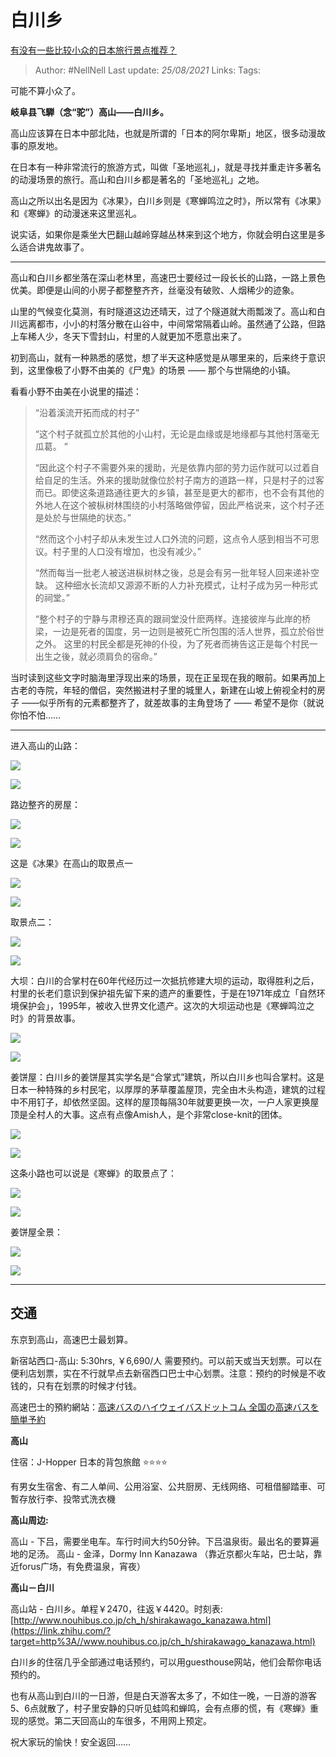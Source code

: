 # 白川乡
[有没有一些比较小众的日本旅行景点推荐？](https://www.zhihu.com/question/36797739/answer/702763223)

> Author: #NellNell 
Last update: *25/08/2021* 
Links:
Tags: 


  

可能不算小众了。

**岐阜县飞騨（念“驼”）高山——白川乡。**

高山应该算在日本中部北陆，也就是所谓的「日本的阿尔卑斯」地区，很多动漫故事的原发地。

在日本有一种非常流行的旅游方式，叫做「圣地巡礼」，就是寻找并重走许多著名的动漫场景的旅行。高山和白川乡都是著名的「圣地巡礼」之地。

高山之所以出名是因为《冰果》，白川乡则是《寒蝉鸣泣之时》，所以常有《冰果》和《寒蝉》的动漫迷来这里巡礼。

说实话，如果你是乘坐大巴翻山越岭穿越丛林来到这个地方，你就会明白这里是多么适合讲鬼故事了。

---

高山和白川乡都坐落在深山老林里，高速巴士要经过一段长长的山路，一路上景色优美。即便是山间的小房子都整整齐齐，丝毫没有破败、人烟稀少的迹象。

山里的气候变化莫测，有时隧道这边还晴天，过了个隧道就大雨瓢泼了。高山和白川远离都市，小小的村落分散在山谷中，中间常常隔着山岭。虽然通了公路，但路上车稀人少，冬天下雪封山，村里的人就更加不愿意出来了。

初到高山，就有一种熟悉的感觉，想了半天这种感觉是从哪里来的，后来终于意识到，这里像极了小野不由美的《尸鬼》的场景 —— 那个与世隔绝的小镇。

看看小野不由美在小说里的描述：

> “沿着溪流开拓而成的村子”  
>   
> “这个村子就孤立於其他的小山村，无论是血缘或是地缘都与其他村落毫无瓜葛。 ”  
>   
> “因此这个村子不需要外来的援助，光是依靠内部的劳力运作就可以过着自给自足的生活。外来的援助就像位於村子南方的道路一样，只是村子的过客而已。即使这条道路通往更大的乡镇，甚至是更大的都市，也不会有其他的外地人在这个被枞树林围绕的小村落略做停留，因此严格说来，这个村子还是处於与世隔绝的状态。”  
>   
> “然而这个小村子却从未发生过人口外流的问题，这点令人感到相当不可思议。村子里的人口没有增加，也没有减少。”  
>   
> “然而每当一批老人被送进枞树林之後，总是会有另一批年轻人回来递补空缺。 这种细水长流却又源源不断的人力补充模式，让村子成为另一种形式的祠堂。”  
>   
> “整个村子的宁静与肃穆还真的跟祠堂没什麽两样。连接彼岸与此岸的桥梁，一边是死者的国度，另一边则是被死亡所包围的活人世界，孤立於俗世之外。 这里的村民全都是死神的仆役，为了死者而祷告这正是每个村民一出生之後，就必须肩负的宿命。”

当时读到这些文字时脑海里浮现出来的场景，现在正呈现在我的眼前。如果再加上古老的寺院，年轻的僧侣，突然搬进村子里的城里人，新建在山坡上俯视全村的房子 ——似乎所有的元素都整齐了，就差故事的主角登场了 —— 希望不是你（就说你怕不怕……

---

进入高山的山路：

![](https://pic2.zhimg.com/50/v2-b056c3354ec7fb522f5411e71a1ca38a_720w.jpg?source=c8b7c179)

![](https://pic2.zhimg.com/80/v2-b056c3354ec7fb522f5411e71a1ca38a_720w.jpg?source=c8b7c179)

  
路边整齐的房屋：

![](https://pic1.zhimg.com/50/v2-ed005a916a5ebaa3c80b13c426293f62_720w.jpg?source=c8b7c179)

![](https://pic1.zhimg.com/80/v2-ed005a916a5ebaa3c80b13c426293f62_720w.jpg?source=c8b7c179)

  
这是《冰果》在高山的取景点一

![](https://pic1.zhimg.com/50/v2-fdad2e020557491b827acd2dbe398958_720w.jpg?source=c8b7c179)

![](https://pic1.zhimg.com/80/v2-fdad2e020557491b827acd2dbe398958_720w.jpg?source=c8b7c179)

  
取景点二：

![](https://pic1.zhimg.com/50/v2-ef774c5c496ebeca2c307d398fed80a2_720w.jpg?source=c8b7c179)

![](https://pic1.zhimg.com/80/v2-ef774c5c496ebeca2c307d398fed80a2_720w.jpg?source=c8b7c179)

  
大坝：白川的合掌村在60年代经历过一次抵抗修建大坝的运动，取得胜利之后，村里的长老们意识到保护祖先留下来的遗产的重要性，于是在1971年成立「自然环境保护会」，1995年，被收入世界文化遗产。这次的大坝运动也是《寒蝉鸣泣之时》的背景故事。

![](https://pic1.zhimg.com/50/v2-836045f83ae951d82a5d7464d6030cf8_720w.jpg?source=c8b7c179)

![](https://pic1.zhimg.com/80/v2-836045f83ae951d82a5d7464d6030cf8_720w.jpg?source=c8b7c179)

姜饼屋：白川乡的姜饼屋其实学名是“合掌式”建筑，所以白川乡也叫合掌村。这是日本一种特殊的乡村民宅，以厚厚的茅草覆盖屋顶，完全由木头构造，建筑的过程中不用钉子，却依然坚固。这样的屋顶每隔30年就要更换一次，一户人家更换屋顶是全村人的大事。这点有点像Amish人，是个非常close-knit的团体。

![](https://pic1.zhimg.com/50/v2-8b0ed3257a7e1a49e30ac93f467a4c49_720w.jpg?source=c8b7c179)

![](https://pic1.zhimg.com/80/v2-8b0ed3257a7e1a49e30ac93f467a4c49_720w.jpg?source=c8b7c179)

这条小路也可以说是《寒蝉》的取景点了：

![](https://pic2.zhimg.com/50/v2-dddcfd969cdf7b96c99e0c674b9c6ff5_720w.jpg?source=c8b7c179)

![](https://pic2.zhimg.com/80/v2-dddcfd969cdf7b96c99e0c674b9c6ff5_720w.jpg?source=c8b7c179)

  

姜饼屋全景：

![](https://pic1.zhimg.com/50/v2-a7254e2efc6e2e3fbdec499433d76408_720w.jpg?source=c8b7c179)

![](https://pic1.zhimg.com/80/v2-a7254e2efc6e2e3fbdec499433d76408_720w.jpg?source=c8b7c179)

---

## 交通

东京到高山，高速巴士最划算。

新宿站西口-高山: 5:30hrs, ￥6,690/人 需要预约。可以前天或当天划票。可以在便利店划票，实在不行就早点去新宿西口巴士中心划票。注意：预约的时候是不收钱的，只有在划票的时候才付钱。

高速巴士的預約網站：[高速バスのハイウェイバスドットコム 全国の高速バスを簡単予約](https://link.zhihu.com/?target=https%3A//www.highwaybus.com/)

**高山**

住宿：J-Hopper 日本的背包旅館 ⭐️⭐️⭐️⭐️

有男女生宿舍、有二人单间、公用浴室、公共厨房、无线网络、可租借腳踏車、可暫存放行李、投幣式洗衣機

**高山周边:**

高山 - 下吕，需要坐电车。车行时间大约50分钟。下吕温泉街。最出名的要算遍地的足汤。 高山 - 金泽，Dormy Inn Kanazawa （靠近京都火车站，巴士站，靠近forus广场，有免费温泉，宵夜）

**高山－白川**

高山站 - 白川乡。单程￥2470，往返￥4420。时刻表: [http://www.nouhibus.co.jp/ch_h/shirakawago_kanazawa.html](https://link.zhihu.com/?target=http%3A//www.nouhibus.co.jp/ch_h/shirakawago_kanazawa.html)

白川乡的住宿几乎全部通过电话预约，可以用guesthouse网站，他们会帮你电话预约的。

也有从高山到白川的一日游，但是白天游客太多了，不如住一晚，一日游的游客5、6点就散了，村子里安静的只听见蛙鸣和蝉鸣，会有点瘆的慌，有《寒蝉》重现的感觉。第二天回高山的车很多，不用网上预定。

祝大家玩的愉快！安全返回……